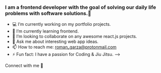 ### I am a frontend developer with the goal of solving our daily life problems with software solutions.👋


- 💻 I’m currently working on my portfolio projects.
- 📘 I’m currently learning frontend.
- 🤝 I’m looking to collaborate on any awesome react.js projects.
- 💬 Ask me about interesting web app ideas.
- 📫 How to reach me: roman_garza@protonmail.com
- ⚡ Fun fact: I have a passion for Coding & Jiu Jitsu. 
-->


Connect with me 🤝
